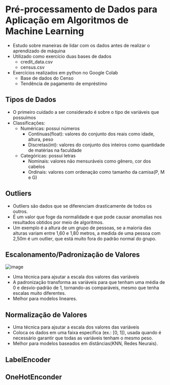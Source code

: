 # Pré-processamento de Dados para Aplicação em Algoritmos de Machine Learning
- Estudo sobre maneiras de lidar com os dados antes de realizar o aprendizado de máquina<br>
- Utilizado como exercício duas bases de dados
    - credit_data.csv
    - census.csv
- Exercícios realizados em python no Google Colab
    - Base de dados do Censo
    - Tendência de pagamento de empréstimo

## Tipos de Dados
- O primeiro cuidado a ser considerado é sobre o tipo de variáveis que possuímos
- Classificações:
    - Numéricas: possui números
        - Contínuas(float): valores do conjunto dos reais como idade, altura, peso
        - Discretas(int): valores do conjunto dos inteiros como quantidade de matérias na faculdade
    - Categóricas: possui letras
        - Nominais: valores não mensuráveis como gênero, cor dos cabelos
        - Ordinais: valores com ordenação como tamanho da camisa(P, M e G)

## Outliers
- Outliers são dados que se diferenciam drasticamente de todos os outros.
- É um valor que foge da normalidade e que pode causar anomalias nos resultados obtidos por meio de algoritmos.
- Um exemplo é a altura de um grupo de pessoas, se a maioria das alturas variam entre 1,60 e 1,80 metros, a medida de uma pessoa com 2,50m é um outlier, que está muito fora do padrão normal do grupo.

## Escalonamento/Padronização de Valores
![image](https://github.com/user-attachments/assets/875a99a6-8142-4e34-850d-81c79bb49a50)

- Uma técnica para ajsutar a escala dos valores das variáveis
- A padronização transforma as variáveis para que tenham uma média de 0 e desvio-padrão de 1, tornando-as comparáveis, mesmo que tenha escalas muito diferentes.
- Melhor para modelos lineares.
## Normalização de Valores
- Uma técnica para ajsutar a escala dos valores das variáveis
- Coloca os dados em uma faixa específica (ex.: [0, 1]), usada quando é necessário garantir que todas as variáveis tenham o mesmo peso.
- Melhor para modelos baseados em distâncias(KNN, Redes Neurais).
## LabelEncoder

## OneHotEnconder

